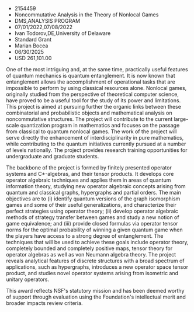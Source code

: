
* 2154459
* Noncommutative Analysis in the Theory of Nonlocal Games
* DMS,ANALYSIS PROGRAM
* 07/01/2022,07/08/2022
* Ivan Todorov,DE,University of Delaware
* Standard Grant
* Marian Bocea
* 06/30/2025
* USD 261,101.00

One of the most intriguing and, at the same time, practically useful features of
quantum mechanics is quantum entanglement. It is now known that entanglement
allows the accomplishment of operational tasks that are impossible to perform by
using classical resources alone. Nonlocal games, originally studied from the
perspective of theoretical computer science, have proved to be a useful tool for
the study of its power and limitations. This project is aimed at pursuing
further the organic links between these combinatorial and probabilistic objects
and mathematical analysis on noncommutative structures. The project will
contribute to the current large-scale quantization program in mathematics and
focuses on the passage from classical to quantum nonlocal games. The work of the
project will serve directly the enhancement of interdisciplinarity in pure
mathematics, while contributing to the quantum initiatives currently pursued at
a number of levels nationally. The project provides research training
opportunities for undergraduate and graduate students.

The backbone of the project is formed by finitely presented operator systems and
C*-algebras, and their tensor products. It develops core operator algebraic
techniques and applies them in areas of quantum information theory, studying new
operator algebraic concepts arising from quantum and classical graphs,
hypergraphs and partial orders. The main objectives are to (i) identify quantum
versions of the graph isomorphism games and some of their useful
generalizations, and characterize their perfect strategies using operator
theory; (ii) develop operator algebraic methods of strategy transfer between
games and study a new notion of game equivalence; and (iii) provide closed
formulas via operator tensor norms for the optimal probability of winning a
given quantum game when the players have access to a strong degree of
entanglement. The techniques that will be used to achieve these goals include
operator theory, completely bounded and completely positive maps, tensor theory
for operator algebras as well as von Neumann algebra theory. The project reveals
analytical features of discrete structures with a broad spectrum of
applications, such as hypergraphs, introduces a new operator space tensor
product, and studies novel operator systems arising from isometric and unitary
operators.

This award reflects NSF's statutory mission and has been deemed worthy of
support through evaluation using the Foundation's intellectual merit and broader
impacts review criteria.
